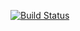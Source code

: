 [![Build Status](https://drone.127labs.com/api/badges/127labs/blog/status.svg)](https://drone.127labs.com/127labs/blog)
